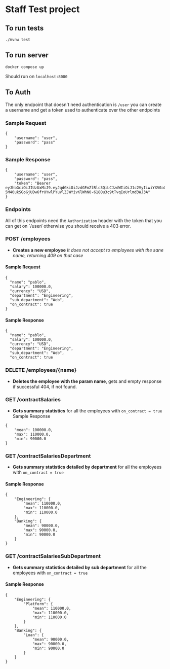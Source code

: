 # Staff Test project

## To run tests
```
./mvnw test
```

## To run server
```
docker compose up
```

Should run on `localhost:8080`

## To Auth

The only endpoint that doesn't need authentication is `/user`
you can create a username and get a token used to authenticate
over the other endpoints

### Sample Request
```
{
    "username": "user",
    "password": "pass"
}
```

### Sample Response

```
{
    "username": "user",
    "password": "pass",
    "token": "Bearer eyJhbGciOiJIUzUxMiJ9.eyJqdGkiOiJzdGFmZlRlc3QiLCJzdWIiOiJ1c2VyIiwiYXV0aG9yaXRpZXMiOlsiUk9MRV9VU0VSIl0sImlhdCI6MTY1NzIwNTI0OCwiZXhwIjoxNjU3MjA1ODQ4fQ.mAxLIe7YFFe2oLg9fg6k98-5M40ukSGoGjUDw6frUYwlPYuVlZJWYivKlWhN0-618Ou3c9tTvqIoUrlmd3WJ3A"
}
```

### Endpoints

All of this endpoints need the `Authorization` header with the token that you can get on `/user/
otherwise you should receive a 403 error.

### POST /employees
  - **Creates a new employee** *It does not accept to employees with the sane name, returning 409 on that case*
  #### Sample Request 
  ``` 
  {
    "name": "pablo",
    "salary": 100000.0,
    "currency": "USD",
    "department": "Engineering",
    "sub_department": "Web",
    "on_contract": true
  }
  ```
  #### Sample Response
  ```
  {
    "name": "pablo",
    "salary": 100000.0,
    "currency": "USD",
    "department": "Engineering",
    "sub_department": "Web",
    "on_contract": true
  ```

### DELETE /employees/{name}


    
  - **Deletes the employee with the param name**, gets and empty response if successful 404, if not found.
### GET /contractSalaries

  - **Gets summary statistics** for all the employees with `on_contract = true`
Sample Response
```
{
    "mean": 100000.0,
    "max": 110000.0,
    "min": 90000.0
}
```

### GET /contractSalariesDepartment
- **Gets summary statistics detailed by department** for all the employees with `on_contract = true`
#### Sample Response
```
{
    "Engineering": {
        "mean": 110000.0,
        "max": 110000.0,
        "min": 110000.0
    },
    "Banking": {
        "mean": 90000.0,
        "max": 90000.0,
        "min": 90000.0
    }
}
```

### GET /contractSalariesSubDepartment
- **Gets summary statistics detailed by sub department** for all the employees with `on_contract = true`
#### Sample Response
```
{
    "Engineering": {
        "Platform": {
            "mean": 110000.0,
            "max": 110000.0,
            "min": 110000.0
        }
    },
    "Banking": {
        "Loan": {
            "mean": 90000.0,
            "max": 90000.0,
            "min": 90000.0
        }
    }
}
```

